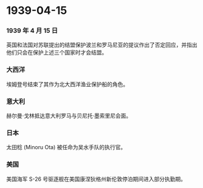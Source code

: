 # 1939-04-15

### 1939 年 4 月 15 日

英国和法国对苏联提出的结盟保护波兰和罗马尼亚的提议作出了否定回应，并指出他们只会在保护上述三个国家时才会结盟。

### 大西洋

埃姆登号结束了其作为北大西洋渔业保护船的角色。

### 意大利

赫尔曼·戈林抵达意大利罗马与贝尼托·墨索里尼会面。

### 日本

太田稔 (Minoru Ota) 被任命为吴水手队的执行官。

### 美国

美国海军 S-26 号驱逐舰在美国康涅狄格州新伦敦停泊期间进入部分执勤期。